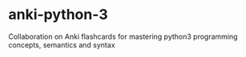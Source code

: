 # anki-python-3
Collaboration on Anki flashcards for mastering python3 programming concepts, semantics and syntax
